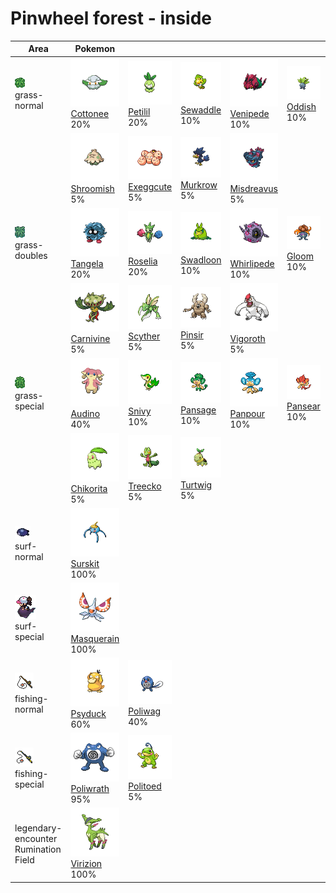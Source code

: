# Pinwheel forest - inside

| Area                                                                             | Pokemon                                                                            | &nbsp;                                                                         | &nbsp;                                                                        | &nbsp;                                                                            | &nbsp;                                                                      | &nbsp;                                                                            |
| -------------------------------------------------------------------------------- | ---------------------------------------------------------------------------------- | ------------------------------------------------------------------------------ | ----------------------------------------------------------------------------- | --------------------------------------------------------------------------------- | --------------------------------------------------------------------------- | --------------------------------------------------------------------------------- |
| ![grass-normal](../../img/items/grass-normal.png)<br/>grass-normal<br/>          | ![cottonee](../../img/pokemon/546.png) <br/>[Cottonee](/pokemon/546) <br/>20%      | ![petilil](../../img/pokemon/548.png) <br/>[Petilil](/pokemon/548) <br/>20%    | ![sewaddle](../../img/pokemon/540.png) <br/>[Sewaddle](/pokemon/540) <br/>10% | ![venipede](../../img/pokemon/543.png) <br/>[Venipede](/pokemon/543) <br/>10%     | ![oddish](../../img/pokemon/043.png) <br/>[Oddish](/pokemon/043) <br/>10%   | ![bellsprout](../../img/pokemon/069.png) <br/>[Bellsprout](/pokemon/069) <br/>10% |
|                                                                                  | ![shroomish](../../img/pokemon/285.png) <br/>[Shroomish](/pokemon/285) <br/>5%     | ![exeggcute](../../img/pokemon/102.png) <br/>[Exeggcute](/pokemon/102) <br/>5% | ![murkrow](../../img/pokemon/198.png) <br/>[Murkrow](/pokemon/198) <br/>5%    | ![misdreavus](../../img/pokemon/200.png) <br/>[Misdreavus](/pokemon/200) <br/>5%  |
| ![grass-doubles](../../img/items/grass-doubles.png)<br/>grass-doubles<br/>       | ![tangela](../../img/pokemon/114.png) <br/>[Tangela](/pokemon/114) <br/>20%        | ![roselia](../../img/pokemon/315.png) <br/>[Roselia](/pokemon/315) <br/>20%    | ![swadloon](../../img/pokemon/541.png) <br/>[Swadloon](/pokemon/541) <br/>10% | ![whirlipede](../../img/pokemon/544.png) <br/>[Whirlipede](/pokemon/544) <br/>10% | ![gloom](../../img/pokemon/044.png) <br/>[Gloom](/pokemon/044) <br/>10%     | ![weepinbell](../../img/pokemon/070.png) <br/>[Weepinbell](/pokemon/070) <br/>10% |
|                                                                                  | ![carnivine](../../img/pokemon/455.png) <br/>[Carnivine](/pokemon/455) <br/>5%     | ![scyther](../../img/pokemon/123.png) <br/>[Scyther](/pokemon/123) <br/>5%     | ![pinsir](../../img/pokemon/127.png) <br/>[Pinsir](/pokemon/127) <br/>5%      | ![vigoroth](../../img/pokemon/288.png) <br/>[Vigoroth](/pokemon/288) <br/>5%      |
| ![grass-special](../../img/items/grass-special.png)<br/>grass-special<br/>       | ![audino](../../img/pokemon/531.png) <br/>[Audino](/pokemon/531) <br/>40%          | ![snivy](../../img/pokemon/495.png) <br/>[Snivy](/pokemon/495) <br/>10%        | ![pansage](../../img/pokemon/511.png) <br/>[Pansage](/pokemon/511) <br/>10%   | ![panpour](../../img/pokemon/515.png) <br/>[Panpour](/pokemon/515) <br/>10%       | ![pansear](../../img/pokemon/513.png) <br/>[Pansear](/pokemon/513) <br/>10% | ![bulbasaur](../../img/pokemon/001.png) <br/>[Bulbasaur](/pokemon/001) <br/>5%    |
|                                                                                  | ![chikorita](../../img/pokemon/152.png) <br/>[Chikorita](/pokemon/152) <br/>5%     | ![treecko](../../img/pokemon/252.png) <br/>[Treecko](/pokemon/252) <br/>5%     | ![turtwig](../../img/pokemon/387.png) <br/>[Turtwig](/pokemon/387) <br/>5%    |
| ![surf-normal](../../img/items/surf-normal.png)<br/>surf-normal<br/>             | ![surskit](../../img/pokemon/283.png) <br/>[Surskit](/pokemon/283) <br/>100%       |
| ![surf-special](../../img/items/surf-special.png)<br/>surf-special<br/>          | ![masquerain](../../img/pokemon/284.png) <br/>[Masquerain](/pokemon/284) <br/>100% |
| ![fishing-normal](../../img/items/fishing-normal.png)<br/>fishing-normal<br/>    | ![psyduck](../../img/pokemon/054.png) <br/>[Psyduck](/pokemon/054) <br/>60%        | ![poliwag](../../img/pokemon/060.png) <br/>[Poliwag](/pokemon/060) <br/>40%    |
| ![fishing-special](../../img/items/fishing-special.png)<br/>fishing-special<br/> | ![poliwrath](../../img/pokemon/062.png) <br/>[Poliwrath](/pokemon/062) <br/>95%    | ![politoed](../../img/pokemon/186.png) <br/>[Politoed](/pokemon/186) <br/>5%   |
| legendary-encounter Rumination Field<br/>                                        | ![virizion](../../img/pokemon/640.png) <br/>[Virizion](/pokemon/640) <br/>100%     |